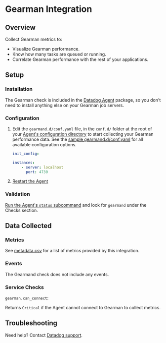 # Gearman Integration

## Overview

Collect Gearman metrics to:

* Visualize Gearman performance.
* Know how many tasks are queued or running.
* Correlate Gearman performance with the rest of your applications.

## Setup
### Installation

The Gearman check is included in the [Datadog Agent][1] package, so you don't need to install anything else on your Gearman job servers.

### Configuration


1. Edit the `gearmand.d/conf.yaml` file, in the `conf.d/` folder at the root of your [Agent's configuration directory][2] to start collecting your Gearman performance data.
    See the [sample gearmand.d/conf.yaml][3] for all available configuration options.
    ```yaml
    init_config:

    instances:
        - server: localhost
          port: 4730
    ```

2. [Restart the Agent][4]

### Validation

[Run the Agent's `status` subcommand][5] and look for `gearmand` under the Checks section.

## Data Collected
### Metrics

See [metadata.csv][6] for a list of metrics provided by this integration.

### Events
The Gearmand check does not include any events.

### Service Checks

`gearman.can_connect`:

Returns `Critical` if the Agent cannot connect to Gearman to collect metrics.

## Troubleshooting
Need help? Contact [Datadog support][7].

[1]: https://app.datadoghq.com/account/settings#agent
[2]: https://docs.datadoghq.com/agent/faq/agent-configuration-files/#agent-configuration-directory
[3]: https://github.com/DataDog/integrations-core/blob/master/gearmand/datadog_checks/gearmand/data/conf.yaml.example
[4]: https://docs.datadoghq.com/agent/faq/agent-commands/#start-stop-restart-the-agent
[5]: https://docs.datadoghq.com/agent/faq/agent-commands/#agent-status-and-information
[6]: https://github.com/DataDog/integrations-core/blob/master/gearmand/metadata.csv
[7]: https://docs.datadoghq.com/help

